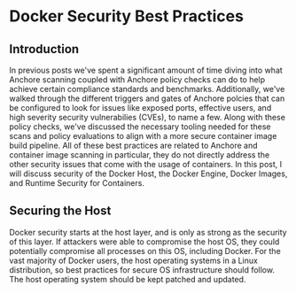 # Docker Security Best Practices

## Introduction

In previous posts we've spent a significant amount of time diving into what Anchore scanning coupled with Anchore policy checks can do to help achieve certain compliance standards and benchmarks. Additionally, we've walked through the different triggers and gates of Anchore polcies that can be configured to look for issues like exposed ports, effective users, and high severity security vulnerabilies (CVEs), to name a few. Along with these policy checks, we've discussed the necessary tooling needed for these scans and policy evaluations to align with a more secure container image build pipeline. All of these best practices are related to Anchore and container image scanning in particular, they do not directly address the other security issues that come with the usage of containers. In this post, I will discuss security of the Docker Host, the Docker Engine, Docker Images, and Runtime Security for Containers. 

## Securing the Host

Docker security starts at the host layer, and is only as strong as the security of this layer. If attackers were able to compromise the host OS, they could potentially compromise all processes on this OS, including Docker. For the vast majority of Docker users, the host operating systems in a Linux distribution, so best practices for secure OS infrastructure should follow. The host operating system should be kept patched and updated. 